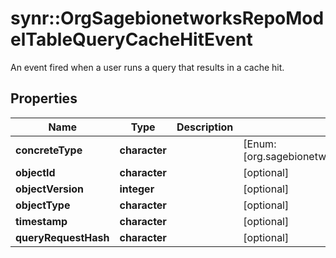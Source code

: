 # synr::OrgSagebionetworksRepoModelTableQueryCacheHitEvent

An event fired when a user runs a query that results in a cache hit.

## Properties
Name | Type | Description | Notes
------------ | ------------- | ------------- | -------------
**concreteType** | **character** |  | [Enum: [org.sagebionetworks.repo.model.table.QueryCacheHitEvent]] 
**objectId** | **character** |  | [optional] 
**objectVersion** | **integer** |  | [optional] 
**objectType** | **character** |  | [optional] 
**timestamp** | **character** |  | [optional] 
**queryRequestHash** | **character** |  | [optional] 



